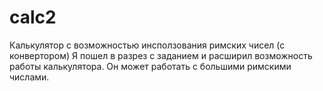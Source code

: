 # calc2
Калькулятор с возможностью инсползования римских чисел (с конвертором)
Я пошел в разрез с заданием и расширил возможность работы калькулятора. Он может работать с большими римскими числами. 
